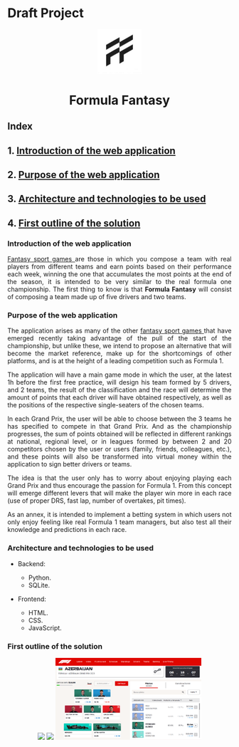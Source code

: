 <div align="justify">

# Draft Project

<div align="center">
<img width=20% src="img/nlogo5.jpg"/>

# Formula Fantasy
</div>

## Index

## 1. [Introduction of the web application](#id1)

## 2. [Purpose of the web application](#id2)

## 3. [Architecture and technologies to be used](#id3)

## 4. [First outline of the solution](#id4)

<a name="id1"></a>

### Introduction of the web application

<a href="https://en.wikipedia.org/wiki/Fantasy_sport"> Fantasy sport games </a> are those in which you compose a team with real players from different teams and earn points based on their performance each week, winning the one that accumulates the most points at the end of the season, it is intended to be very similar to the real formula one championship. The first thing to know is that **Formula Fantasy** will consist of composing a team made up of five drivers and two teams.

<a name="id2"></a>

### Purpose of the web application

The application arises as many of the other <a href="https://en.wikipedia.org/wiki/Fantasy_sport"> fantasy sport games </a> that have emerged recently taking advantage of the pull of the start of the championship, but unlike these, we intend to propose an alternative that will become the market reference, make up for the shortcomings of other platforms, and is at the height of a leading competition such as Formula 1.

The application will have a main game mode in which the user, at the latest 1h before the first free practice, will design his team formed by 5 drivers, and 2 teams, the result of the classification and the race will determine the amount of points that each driver will have obtained respectively, as well as the positions of the respective single-seaters of the chosen teams.

In each Grand Prix, the user will be able to choose between the 3 teams he has specified to compete in that Grand Prix. And as the championship progresses, the sum of points obtained will be reflected in different rankings at national, regional level, or in leagues formed by between 2 and 20 competitors chosen by the user or users (family, friends, colleagues, etc.), and these points will also be transformed into virtual money within the application to sign better drivers or teams.

The idea is that the user only has to worry about enjoying playing each Grand Prix and thus encourage the passion for Formula 1. From this concept will emerge different levers that will make the player win more in each race (use of proper DRS, fast lap, number of overtakes, pit times).

As an annex, it is intended to implement a betting system in which users not only enjoy feeling like real Formula 1 team managers, but also test all their knowledge and predictions in each race.

<a name="id3"></a>

### Architecture and technologies to be used

- Backend:

  - Python.
  - SQLite.

- Frontend:
  - HTML.
  - CSS.
  - JavaScript.

<a name="id4"></a>

### First outline of the solution

<div align="center">

<img width=65% src="preview/login%20(1).jpg"/>

<img width=65% src="preview/sign_up%20(1).jpg"/>

<img width=65% src="img/outline_solution%20(1).png"/>

</div>

</div>
